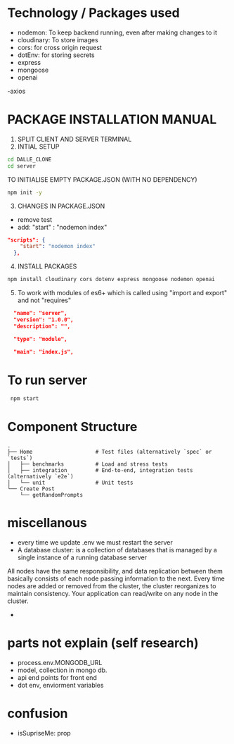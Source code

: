 # Technology / Packages used

- nodemon: To keep backend running, even after making changes to it
- cloudinary: To store images
- cors: for cross origin request
- dotEnv: for storing secrets
- express
- mongoose
- openai

-axios

# PACKAGE INSTALLATION MANUAL

1. SPLIT CLIENT AND SERVER TERMINAL
2. INTIAL SETUP

```bash
cd DALLE_CLONE
cd server
```

TO INITIALISE EMPTY PACKAGE.JSON (WITH NO DEPENDENCY)

```bash
npm init -y
```

3. CHANGES IN PACKAGE.JSON

- remove test
- add: "start" : "nodemon index"

```json
"scripts": {
    "start": "nodemon index"
  },
```

4. INSTALL PACKAGES

```bash
npm install cloudinary cors dotenv express mongoose nodemon openai
```

5. To work with modules of es6+ which is called using "import and export" and not "requires"

```json
  "name": "server",
  "version": "1.0.0",
  "description": "",

  "type": "module",

  "main": "index.js",
```

# To run server

```bash
 npm start
```

# Component Structure

    .
    ├── Home                    # Test files (alternatively `spec` or `tests`)
    │   ├── benchmarks          # Load and stress tests
    │   ├── integration         # End-to-end, integration tests (alternatively `e2e`)
    │   └── unit                # Unit tests
    └── Create Post
        └── getRandomPrompts

# miscellanous

- every time we update .env we must restart the server
- A database cluster: is a collection of databases that is managed by a single instance of a running database server

All nodes have the same responsibility, and data replication between them basically consists of each node passing information to the next. Every time nodes are added or removed from the cluster, the cluster reorganizes to maintain consistency. Your application can read/write on any node in the cluster.

-

# parts not explain (self research)

- process.env.MONGODB_URL
- model, collection in mongo db.
- api end points for front end
- dot env, enviorment variables

# confusion

- isSupriseMe: prop
